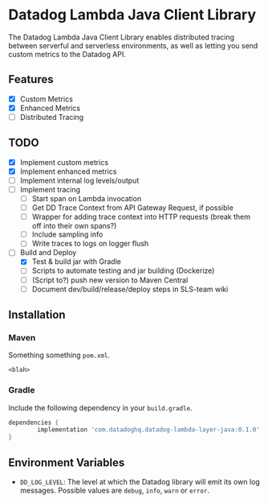 Datadog Lambda Java Client Library 
============================================

The Datadog Lambda Java Client Library enables distributed tracing between serverful
and serverless environments, as well as letting you send custom metrics to the
Datadog API.

Features
--------

- [x] Custom Metrics
- [x] Enhanced Metrics
- [ ] Distributed Tracing

TODO
----

- [x] Implement custom metrics
- [x] Implement enhanced metrics 
- [ ] Implement internal log levels/output
- [ ] Implement tracing
  - [ ] Start span on Lambda invocation
  - [ ] Get DD Trace Context from API Gateway Request, if possible
  - [ ] Wrapper for adding trace context into HTTP requests (break them off into their 
  own spans?)
  - [ ] Include sampling info
  - [ ] Write traces to logs on logger flush
- [ ] Build and Deploy
  - [x] Test & build jar with Gradle
  - [ ] Scripts to automate testing and jar building (Dockerize)
  - [ ] (Script to?) push new version to Maven Central
  - [ ] Document dev/build/release/deploy steps in SLS-team wiki

Installation
------------

### Maven

Something something `pom.xml`.

```$xml
<blah>
```

### Gradle

Include the following dependency in your `build.gradle`.

```groovy
dependencies {
        implementation 'com.datadoghq.datadog-lambda-layer-java:0.1.0'
}
```

Environment Variables
---------------------

- `DD_LOG_LEVEL`: The level at which the Datadog library will emit its own log messages.
Possible values are `debug`, `info`, `warn` or `error`.